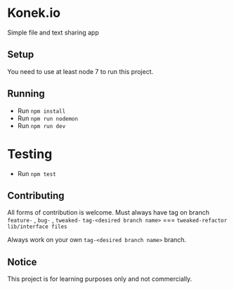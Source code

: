 # Konek.io
Simple file and text sharing app

## Setup

You need to use at least node 7 to run this project.

## Running

* Run `npm install`
* Run `npm run nodemon`
* Run `npm run dev`

# Testing

* Run `npm test`


## Contributing

All forms of contribution is welcome.
Must always have tag on branch `feature-` , `bug-` , `tweaked-`
`tag-<desired branch name>` === `tweaked-refactor lib/interface files`

Always work on your own `tag-<desired branch name>` branch.


## Notice

This project is for learning purposes only and not commercially.

